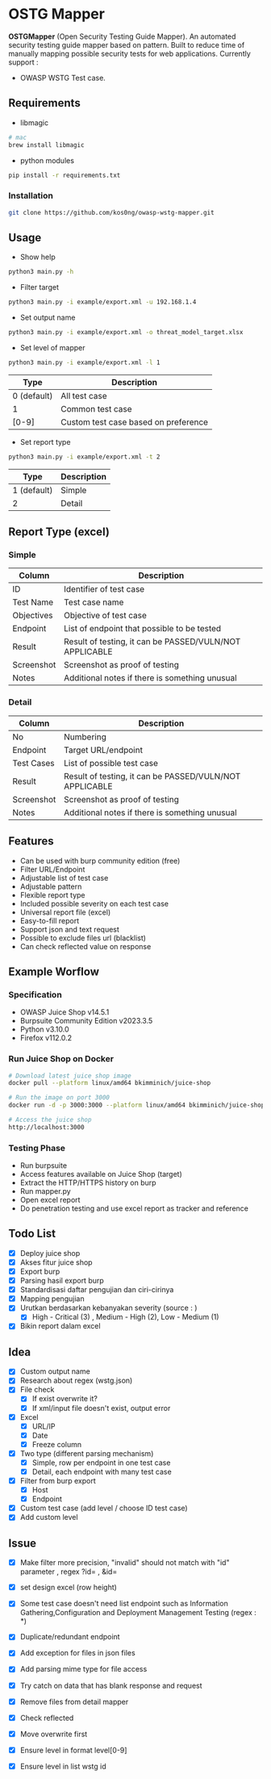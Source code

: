 # OSTG Mapper
**OSTGMapper** (Open Security Testing Guide Mapper). An automated security testing guide mapper based on pattern. Built to reduce time of manually mapping possible security tests for web applications. Currently support :
- OWASP WSTG Test case. 

## Requirements

- libmagic
```bash
# mac
brew install libmagic

```

- python modules
```bash
pip install -r requirements.txt
```

### Installation
```bash
git clone https://github.com/kos0ng/owasp-wstg-mapper.git
```

## Usage

- Show help

```bash
python3 main.py -h
```

- Filter target

```bash
python3 main.py -i example/export.xml -u 192.168.1.4
```

- Set output name

```bash
python3 main.py -i example/export.xml -o threat_model_target.xlsx
```

- Set level of mapper
```bash
python3 main.py -i example/export.xml -l 1
```
| Type      | Description |
| ----------- | ----------- |
| 0 (default)     |  All test case  |
| 1   | Common test case |
| [0-9]   | Custom test case based on preference |


- Set report type
```bash
python3 main.py -i example/export.xml -t 2
```

| Type      | Description |
| ----------- | ----------- |
| 1 (default)     |  Simple  |
| 2   | Detail |



## Report Type (excel)

### Simple
| Column      | Description |
| ----------- | ----------- |
| ID      | Identifier of test case |
| Test Name   |  Test case name  |
| Objectives   | Objective of test case |
| Endpoint  | List of endpoint that possible to be tested |
| Result  | Result of testing, it can be PASSED/VULN/NOT APPLICABLE |
| Screenshot  | Screenshot as proof of testing |
| Notes  | Additional notes if there is something unusual |

### Detail
| Column      | Description |
| ----------- | ----------- |
| No      | Numbering |
| Endpoint   |  Target URL/endpoint  |
| Test Cases   | List of possible test case |
| Result  | Result of testing, it can be PASSED/VULN/NOT APPLICABLE |
| Screenshot  | Screenshot as proof of testing |
| Notes  | Additional notes if there is something unusual |

## Features
- Can be used with burp community edition (free)
- Filter URL/Endpoint
- Adjustable list of test case
- Adjustable pattern
- Flexible report type
- Included possible severity on each test case
- Universal report file (excel)
- Easy-to-fill report
- Support json and text request
- Possible to exclude files url (blacklist)
- Can check reflected value on response

## Example Worflow

### Specification
- OWASP Juice Shop v14.5.1
- Burpsuite Community Edition v2023.3.5
- Python v3.10.0
- Firefox v112.0.2

### Run Juice Shop on Docker

```bash
# Download latest juice shop image
docker pull --platform linux/amd64 bkimminich/juice-shop

# Run the image on port 3000
docker run -d -p 3000:3000 --platform linux/amd64 bkimminich/juice-shop

# Access the juice shop
http://localhost:3000
```

### Testing Phase
- Run burpsuite
- Access features available on Juice Shop (target)
- Extract the HTTP/HTTPS history on burp
- Run mapper.py
- Open excel report
- Do penetration testing and use excel report as tracker and reference

## Todo List
- [X] Deploy juice shop
- [X] Akses fitur juice shop
- [X] Export burp
- [X] Parsing hasil export burp
- [X] Standardisasi daftar pengujian dan ciri-cirinya
- [X] Mapping pengujian
- [X] Urutkan berdasarkan kebanyakan severity (source : )
	- [X] High - Critical (3) , Medium - High (2), Low - Medium (1)
- [X] Bikin report dalam excel

## Idea
- [X] Custom output name
- [X] Research about regex (wstg.json)
- [X] File check
	- [X] If exist overwrite it?
	- [X] If xml/input file doesn't exist, output error
- [X] Excel
	- [X] URL/IP
	- [X] Date
	- [X] Freeze column
- [X] Two type (different parsing mechanism)
	- [X] Simple, row per endpoint in one test case 
	- [X] Detail, each endpoint with many test case 
- [X] Filter from burp export
	- [X] Host
	- [X] Endpoint
- [X] Custom test case (add level / choose ID test case)
- [X] Add custom level

## Issue
- [X] Make filter more precision, "invalid" should not match with "id" parameter , regex ?id= , &id=
- [X] set design excel (row height)
- [X] Some test case doesn't need list endpoint such as Information Gathering,Configuration and Deployment Management Testing (regex : *)
- [X] Duplicate/redundant endpoint
- [X] Add exception for files in json files
- [X] Add parsing mime type for file access
- [X] Try catch on data that has blank response and request
- [X] Remove files from detail mapper
- [X] Check reflected
- [X] Move overwrite first 
- [X] Ensure level in format level[0-9]
- [X] Ensure level in list wstg id




